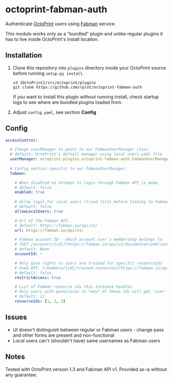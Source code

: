 # octoprint-fabman-auth
Authenticate [OctoPrint](http://octoprint.org/) users using [Fabman](https://fabman.io/) service.

This module works only as a "bundled" plugin and unlike regular plugins it has to live inside OctoPrint's install location.

## Installation
1. Clone this repository into `plugins` directory inside your OctoPrint source before running `setup.py install`.
    ```
    cd {OctoPrint}/src/octoprint/plugins
    git clone https://github.com/rplnt/octoprint-fabman-auth
    ```

    If you want to install this plugin without running install, check startup logs to see where are bundled plugins loaded from.

2. Adjust `config.yaml`, see section **Config**

## Config

```YAML
accessControl:

  # Change userManager to point to our FabmanUserManager class
  # default: OctoPrint's default manager using local users.yaml file
  userManager: octoprint.plugins.octoprint-fabman-auth.FabmanUserManager
  
  # Config section specific to our FabmanUserManager.
  fabman:

    # When disabled no attempt to login through Fabman API is made.
    # default: false
    enabled: true
    
    # Allow login for local users (tried first before talking to Fabman).
    # default: false
    allowLocalUsers: true

    # Url of the Fabman API.
    # default: https://fabman.io/api/v1/
    url: https://fabman.io/api/v1/

    # Fabman account ID - which account user's membership belongs to
    # [GET /accounts/{id}](https://fabman.io/api/v1/documentation#!/accounts/getAccountsId)
    # default: None
    accountId: ~

    # Only give rights to users are trained for specific resourceIds
    # Used API: [/members/{id}/trained-resources](https://fabman.io/api/v1/documentation#!/members/getMembersIdTrainedresources)
    # default: false
    restrictAccess: true

    # List of Fabman resource ids this instance handles
    # Only users with permission to *any* of these ids will get 'user' role when restrictAccess is enabled
    # default: []
    resourceIds: [1, 2, 3]
```

## Issues
* UI doesn't distinguish between regular or Fabman users - change pass and other forms are present and non-functional
* Local users can't (shouldn't have) same usernames as Fabman users

## Notes
Tested with OctoPrint version 1.3 and Fabman API v1. Provided as-is without any guarantee.
